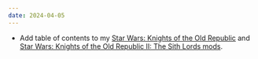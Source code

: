 ```yaml
---
date: 2024-04-05
---
```


* Add table of contents to my [Star Wars: Knights of the Old Republic](/projects/kotor1mods/) and [Star Wars: Knights of the Old Republic II: The Sith Lords mods](/projects/kotor2mods/).